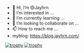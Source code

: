 - 👋 Hi, I’m @Jayhrn
- 👀 I’m interested in ...
- 🌱 I’m currently learning ...
- 💞️ I’m looking to collaborate on ...
- 📫 How to reach me ...
- myblog: https://blog.jayhrn.com/

<!---
Jayhrn/Jayhrn is a ✨ special ✨ repository because its `README.md` (this file) appears on your GitHub profile.
You can click the Preview link to take a look at your changes.
--->
[![trophy](https://github-profile-trophy.vercel.app/?username=Jayhrn&theme=dracula)](https://github.com/ryo-ma/github-profile-trophy)
[![trophy](https://github-profile-trophy.vercel.app/?username=Jayhrn)](https://github.com/ryo-ma/github-profile-trophy)
